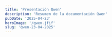 ```yaml
---
title: 'Presentación Qwen'
description: 'Resumen de la documentación Qwen'
pubDate: '2025-04-23'
heroImage: '/qwen.jfif'
slug: 'qwen-23-04-2025'
---
```


